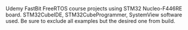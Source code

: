 Udemy FastBit FreeRTOS course projects using STM32 Nucleo-F446RE board. STM32CubeIDE, STM32CubeProgrammer, SystemView software used. Be sure to exclude all examples but the desired one from build.